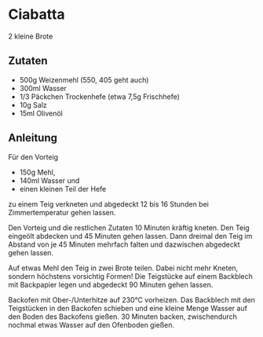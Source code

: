 # Ciabatta

2 kleine Brote

## Zutaten

* 500g	Weizenmehl (550, 405 geht auch)
* 300ml Wasser
* 1/3 Päckchen Trockenhefe (etwa 7,5g Frischhefe)
* 10g Salz
* 15ml Olivenöl

## Anleitung

Für den Vorteig

* 150g Mehl,
* 140ml Wasser und
* einen kleinen Teil der Hefe

zu einem Teig verkneten und abgedeckt 12 bis 16 Stunden bei Zimmertemperatur gehen lassen.

Den Vorteig und die restlichen Zutaten 10 Minuten kräftig kneten.
Den Teig eingeölt abdecken und 45 Minuten gehen lassen.
Dann dreimal den Teig im Abstand von je 45 Minuten mehrfach falten und dazwischen abgedeckt gehen lassen.

Auf etwas Mehl den Teig in zwei Brote teilen. Dabei nicht mehr Kneten, sondern höchstens vorsichtig Formen!
Die Teigstücke auf einem Backblech mit Backpapier legen und abgedeckt 90 Minuten gehen lassen.

Backofen mit Ober-/Unterhitze auf 230°C vorheizen. Das Backblech mit den Teigstücken in den Backofen schieben und eine kleine Menge Wasser auf den Boden des Backofens gießen. 30 Minuten backen, zwischendurch nochmal etwas Wasser auf den Ofenboden gießen.
